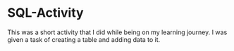 # SQL-Activity
This was a short activity that I did while being on my learning journey. I was given a task of creating a table and adding data to it.

